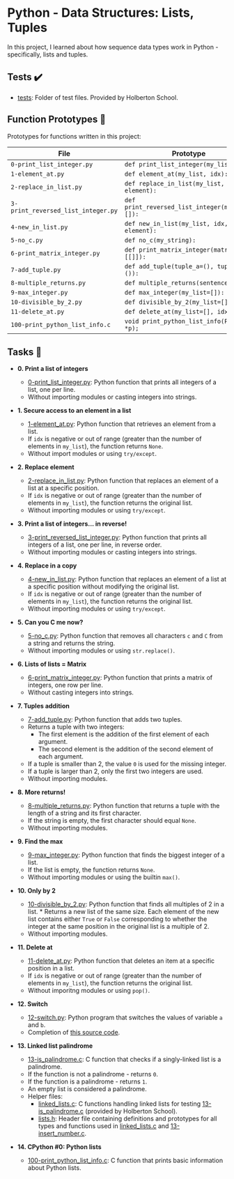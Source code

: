 # Python - Data Structures: Lists, Tuples

In this project, I learned about how sequence data types work in
Python - specifically, lists and tuples.

## Tests :heavy_check_mark:

- [tests](./tests): Folder of test files. Provided by Holberton School.

## Function Prototypes :floppy_disk:

Prototypes for functions written in this project:

| File                               | Prototype                                      |
| ---------------------------------- | ---------------------------------------------- |
| `0-print_list_integer.py`          | `def print_list_integer(my_list=[]):`          |
| `1-element_at.py`                  | `def element_at(my_list, idx):`                |
| `2-replace_in_list.py`             | `def replace_in_list(my_list, idx, element):`  |
| `3-print_reversed_list_integer.py` | `def print_reversed_list_integer(my_list=[]):` |
| `4-new_in_list.py`                 | `def new_in_list(my_list, idx, element):`      |
| `5-no_c.py`                        | `def no_c(my_string):`                         |
| `6-print_matrix_integer.py`        | `def print_matrix_integer(matrix=[[]]):`       |
| `7-add_tuple.py`                   | `def add_tuple(tuple_a=(), tuple_b=()):`       |
| `8-multiple_returns.py`            | `def multiple_returns(sentence):`              |
| `9-max_integer.py`                 | `def max_integer(my_list=[]):`                 |
| `10-divisible_by_2.py`             | `def divisible_by_2(my_list=[]):`              |
| `11-delete_at.py`                  | `def delete_at(my_list=[], idx=0):`            |
| `100-print_python_list_info.c`     | `void print_python_list_info(PyObject *p);`    |

## Tasks :page_with_curl:

- **0. Print a list of integers**

  - [0-print_list_integer.py](./0-print_list_integer.py): Python function that prints all
    integers of a list, one per line.
  - Without importing modules or casting integers into strings.

- **1. Secure access to an element in a list**

  - [1-element_at.py](./1-element_at.py): Python function that retrieves an element
    from a list.
  - If `idx` is negative or out of range (greater than the number of elements in
    `my_list`), the function returns `None`.
  - Without import modules or using `try/except`.

- **2. Replace element**

  - [2-replace_in_list.py](./2-replace_in_list.py): Python function that replaces an element
    of a list at a specific position.
  - If `idx` is negative or out of range (greater than the number of elements
    in `my_list`), the function returns the original list.
  - Without importing modules or using `try/except`.

- **3. Print a list of integers... in reverse!**

  - [3-print_reversed_list_integer.py](./3-print_reversed_list_integer.py): Python
    function that prints all integers of a list, one per line, in reverse order.
  - Without importing modules or casting integers into strings.

- **4. Replace in a copy**

  - [4-new_in_list.py](./4-new_in_list.py): Python function that replaces an element of a
    list at a specific position without modifying the original list.
  - If `idx` is negative or out of range (greater than the number of elements in
    `my_list`), the function returns the original list.
  - Without importing modules or using `try/except`.

- **5. Can you C me now?**

  - [5-no_c.py](./5-no_c.py): Python function that removes all characters `c`
    and `C` from a string and returns the string.
  - Without importing modules or using `str.replace()`.

- **6. Lists of lists = Matrix**

  - [6-print_matrix_integer.py](./6-print_matrix_integer.py): Python function that prints
    a matrix of integers, one row per line.
  - Without casting integers into strings.

- **7. Tuples addition**

  - [7-add_tuple.py](./7-add_tuple.py): Python function that adds two tuples.
  - Returns a tuple with two integers:
    - The first element is the addition of the first element of each argument.
    - The second element is the addition of the second element of each argument.
  - If a tuple is smaller than 2, the value `0` is used for the missing integer.
  - If a tuple is larger than 2, only the first two integers are used.
  - Without importing modules.

- **8. More returns!**

  - [8-multiple_returns.py](./8-multiple_returns.py): Python function that returns a
    tuple with the length of a string and its first character.
  - If the string is empty, the first character should equal `None`.
  - Without importing modules.

- **9. Find the max**

  - [9-max_integer.py](./9-max_integer.py): Python function that finds the biggest integer
    of a list.
  - If the list is empty, the function returns `None`.
  - Without importing modules or using the builtin `max()`.

- **10. Only by 2**

  - [10-divisible_by_2.py](./10-divisible_by_2.py): Python function that finds all multiples
    of 2 in a list. \* Returns a new list of the same size. Each element of the new
    list contains either `True` or `False` corresponding to whether the integer at
    the same position in the original list is a multiple of 2.
  - Without importing modules.

- **11. Delete at**

  - [11-delete_at.py](./11-delete_at.py): Python function that deletes an item at
    a specific position in a list.
  - If `idx` is negative or out of range (greater than the number of elements in
    `my_list`), the function returns the original list.
  - Without imporitng modules or using `pop()`.

- **12. Switch**

  - [12-switch.py](./12-switch.py): Python program that switches the values of
    variable `a` and `b`.
  - Completion of [this source code](/0x03.py/blob/master/12-switch_py).

- **13. Linked list palindrome**

  - [13-is_palindrome.c](./13-is_palindrome.c): C function that checks if a
    singly-linked list is a palindrome.
  - If the function is not a palindrome - returns `0`.
  - If the function is a palindrome - returns `1`.
  - An empty list is considered a palindrome.
  - Helper files:
    - [linked_lists.c](./linked_lists.c): C functions handling linked lists for
      testing [13-is_palindrome.c](./13-is_palindrome.c) (provided by Holberton School).
    - [lists.h](./lists.h): Header file containing definitions and prototypes for all types
      and functions used in [linked_lists.c](./linked_lists.c) and
      [13-insert_number.c](./13-insert_number.c).

- **14. CPython #0: Python lists**
  - [100-print_python_list_info.c](./100-print_python_list_info.c): C function that
    prints basic information about Python lists.
